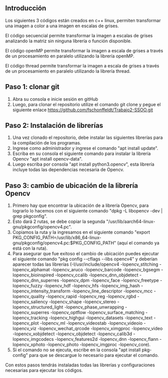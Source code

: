 ## Introducción
Los siguientes 3 códigos están creados en c++ linux, permiten transformar una imagen a color a una imagen en escalas de grises.

El código secuencial permite transformar la imagen a escalas de grises analizando la matriz sin ninguna librería o función disponible.

El código openMP permite transformar la imagen a escala de grises a través de un procesamiento en paralelo utilizando la librería openMP.

El código thread permite transformar la imagen a escala de grises a través de un procesamiento en paralelo utilizando la librería thread.

## Paso 1: clonar git

1. Abra su consola e inicie sesión en gitHub
2. Luego, para clonar el repositorio utilize el comando git clone y pegue el siguiente enlace https://github.com/fschonffeldt/Trabajo2-SSOO.git 

## Paso 2: Instalación de librerías
1. Una vez clonado el repositorio, debe instalar las siguientes librerías para la compilación de los programas.
2. Ingrese como administrador y ingrese el comando "apt install update".
3. Escriba en su consola el siguiente comando para instalar la librería Opencv "apt install opencv-data".
4. Luego escriba por consola "apt install python3.opencv", esta librería incluye todas las dependencias necesaria de Opencv.

## Paso 3: cambio de ubicación de la librería Opencv
1. Primero hay que encontrar la ubicación de a librería Opencv, para lograrlo lo hacemos con el siguiente comando "dpkg -L libopencv -dev | grep pkgconfig".
2. Esto dará 2 rutas, se debe copiar la segunda "/usr/lib/aarch64-linux-gnu/pkgconfig/opencv4.pc".
3. Copiamos la ruta y la ingresamos en el siguiente comando "export PKG_CONFIG_PATH=/usr/lib/x86_64-linux-gnu/pkgconfig/opencv4.pc:$PKG_CONFIG_PATH" (aquí el comando ya está con la ruta).
4. Para asegurar que fue exitoso el cambio de ubicación puedes ejecutar el siguiente comando "pkg config --cflags --libs opencv4" y deberían aparecer todas las librerías (-I/usr/include/opencv4 -lopencv_stitching -lopencv_alphamat -lopencv_aruco -lopencv_barcode -lopencv_bgsegm -lopencv_bioinspired -lopencv_ccalib -lopencv_dnn_objdetect -lopencv_dnn_superres -lopencv_dpm -lopencv_face -lopencv_freetype -lopencv_fuzzy -lopencv_hdf -lopencv_hfs -lopencv_img_hash -lopencv_intensity_transform -lopencv_line_descriptor -lopencv_mcc -lopencv_quality -lopencv_rapid -lopencv_reg -lopencv_rgbd -lopencv_saliency -lopencv_shape -lopencv_stereo -lopencv_structured_light -lopencv_phase_unwrapping -lopencv_superres -lopencv_optflow -lopencv_surface_matching -lopencv_tracking -lopencv_highgui -lopencv_datasets -lopencv_text -lopencv_plot -lopencv_ml -lopencv_videostab -lopencv_videoio -lopencv_viz -lopencv_wechat_qrcode -lopencv_ximgproc -lopencv_video -lopencv_xobjdetect -lopencv_objdetect -lopencv_calib3d -lopencv_imgcodecs -lopencv_features2d -lopencv_dnn -lopencv_flann -lopencv_xphoto -lopencv_photo -lopencv_imgproc -lopencv_core).
5. Si el comando no se ejecuta, escribe en la consola "apt install pkg-config" para que se descargue lo necesario para ejecutar el comando.

Con estos pasos tendrás instaladas todas las librerías y configuraciones necesarias para ejecutar los códigos.
